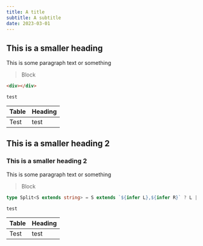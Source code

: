 ```yaml
---
title: A title
subtitle: A subtitle
date: 2023-03-01
---
```


## This is a smaller heading

This is some paragraph text or something

> Block

```html
<div></div>
```

`test`

| Table | Heading |
| ----- | ------- |
| Test  | test    |

## This is a smaller heading 2

### This is a smaller heading 2

This is some paragraph text or something

> Block

```ts
type Split<S extends string> = S extends `${infer L},${infer R}` ? L | Split<R> : S
```

`test`

| Table | Heading |
| ----- | ------- |
| Test  | test    |
